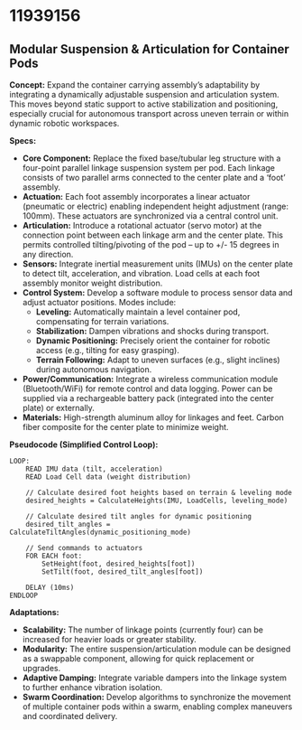 # 11939156

## Modular Suspension & Articulation for Container Pods

**Concept:** Expand the container carrying assembly’s adaptability by integrating a dynamically adjustable suspension and articulation system. This moves beyond static support to active stabilization and positioning, especially crucial for autonomous transport across uneven terrain or within dynamic robotic workspaces.

**Specs:**

*   **Core Component:** Replace the fixed base/tubular leg structure with a four-point parallel linkage suspension system per pod. Each linkage consists of two parallel arms connected to the center plate and a ‘foot’ assembly.
*   **Actuation:** Each foot assembly incorporates a linear actuator (pneumatic or electric) enabling independent height adjustment (range: 100mm). These actuators are synchronized via a central control unit.
*   **Articulation:** Introduce a rotational actuator (servo motor) at the connection point between each linkage arm and the center plate. This permits controlled tilting/pivoting of the pod – up to +/- 15 degrees in any direction.
*   **Sensors:** Integrate inertial measurement units (IMUs) on the center plate to detect tilt, acceleration, and vibration. Load cells at each foot assembly monitor weight distribution.
*   **Control System:** Develop a software module to process sensor data and adjust actuator positions. Modes include:
    *   **Leveling:** Automatically maintain a level container pod, compensating for terrain variations.
    *   **Stabilization:** Dampen vibrations and shocks during transport.
    *   **Dynamic Positioning:** Precisely orient the container for robotic access (e.g., tilting for easy grasping).
    *   **Terrain Following:**  Adapt to uneven surfaces (e.g., slight inclines) during autonomous navigation.
*   **Power/Communication:** Integrate a wireless communication module (Bluetooth/WiFi) for remote control and data logging. Power can be supplied via a rechargeable battery pack (integrated into the center plate) or externally.
*   **Materials:** High-strength aluminum alloy for linkages and feet. Carbon fiber composite for the center plate to minimize weight.

**Pseudocode (Simplified Control Loop):**

```
LOOP:
    READ IMU data (tilt, acceleration)
    READ Load Cell data (weight distribution)

    // Calculate desired foot heights based on terrain & leveling mode
    desired_heights = CalculateHeights(IMU, LoadCells, leveling_mode)

    // Calculate desired tilt angles for dynamic positioning
    desired_tilt_angles = CalculateTiltAngles(dynamic_positioning_mode)

    // Send commands to actuators
    FOR EACH foot:
        SetHeight(foot, desired_heights[foot])
        SetTilt(foot, desired_tilt_angles[foot])

    DELAY (10ms)
ENDLOOP
```

**Adaptations:**

*   **Scalability:** The number of linkage points (currently four) can be increased for heavier loads or greater stability.
*   **Modularity:** The entire suspension/articulation module can be designed as a swappable component, allowing for quick replacement or upgrades.
*   **Adaptive Damping:** Integrate variable dampers into the linkage system to further enhance vibration isolation.
*   **Swarm Coordination:**  Develop algorithms to synchronize the movement of multiple container pods within a swarm, enabling complex maneuvers and coordinated delivery.